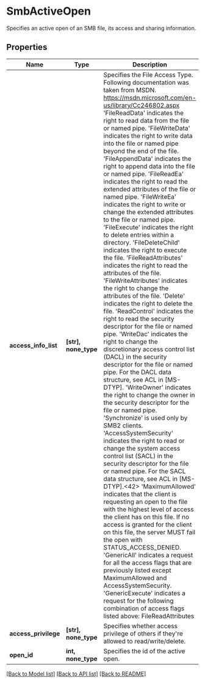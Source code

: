 # SmbActiveOpen

Specifies an active open of an SMB file, its access and sharing information.

## Properties
Name | Type | Description | Notes
------------ | ------------- | ------------- | -------------
**access_info_list** | **[str], none_type** | Specifies the File Access Type. Following documentation was taken from MSDN. https://msdn.microsoft.com/en-us/library/Cc246802.aspx  &#39;FileReadData&#39; indicates the right to read data from the file or named   pipe. &#39;FileWriteData&#39; indicates the right to write data into the file or named   pipe beyond the end of the file. &#39;FileAppendData&#39; indicates the right to append data into the file or named   pipe. &#39;FileReadEa&#39; indicates the right to read the extended attributes of the   file or named pipe. &#39;FileWriteEa&#39; indicates the right to write or change the extended   attributes to the file or named pipe. &#39;FileExecute&#39; indicates the right to delete entries within a directory. &#39;FileDeleteChild&#39; indicates the right to execute the file. &#39;FileReadAttributes&#39; indicates the right to read the attributes of the   file. &#39;FileWriteAttributes&#39; indicates the right to change the attributes of the   file. &#39;Delete&#39; indicates the right to delete the file. &#39;ReadControl&#39; indicates the right to read the security descriptor for the   file or named pipe. &#39;WriteDac&#39; indicates the right to change the discretionary access control   list (DACL) in the security descriptor for the file or named pipe. For   the DACL data structure, see ACL in [MS-DTYP]. &#39;WriteOwner&#39; indicates the right to change the owner in the security   descriptor for the file or named pipe. &#39;Synchronize&#39; is used only by SMB2 clients. &#39;AccessSystemSecurity&#39; indicates the right to read or change the system   access control list (SACL) in the security descriptor for the file or   named pipe. For the SACL data structure, see ACL in [MS-DTYP].&lt;42&gt; &#39;MaximumAllowed&#39; indicates that the client is requesting an open to the   file with the highest level of access the client has on this file.   If no access is granted for the client on this file, the server MUST   fail the open with STATUS_ACCESS_DENIED. &#39;GenericAll&#39; indicates a request for all the access flags that are   previously listed except MaximumAllowed and AccessSystemSecurity. &#39;GenericExecute&#39; indicates a request for the following combination of   access flags listed above:   FileReadAttributes| FileExecute| Synchronize| ReadControl. &#39;GenericWrite&#39; indicates a request for the following combination of   access flags listed above:   FileWriteData| FileAppendData| FileWriteAttributes| FileWriteEa|   Synchronize| ReadControl. &#39;GenericRead&#39; indicates a request for the following combination of   access flags listed above:   FileReadData| FileReadAttributes| FileReadEa| Synchronize|   ReadControl. | [optional] 
**access_privilege** | **[str], none_type** | Specifies whether access privilege of others if they&#39;re allowed to read/write/delete. | [optional] 
**open_id** | **int, none_type** | Specifies the id of the active open. | [optional] 

[[Back to Model list]](../README.md#documentation-for-models) [[Back to API list]](../README.md#documentation-for-api-endpoints) [[Back to README]](../README.md)


